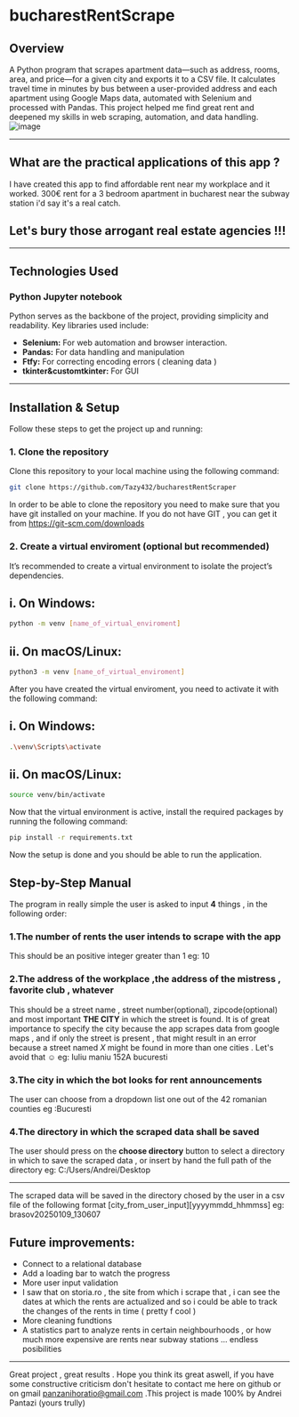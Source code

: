# bucharestRentScrape 

## Overview
A Python program that scrapes apartment data—such as
 address, rooms, area, and price—for a given city and exports it
 to a CSV file. It calculates travel time in minutes by bus
 between a user-provided address and each apartment using
 Google Maps data, automated with Selenium and processed
 with Pandas. This project helped me find great rent and
 deepened my skills in web scraping, automation, and data
 handling.
![image](https://github.com/user-attachments/assets/f3426245-19da-4943-8976-d7f640dc4f07)

---
## What are the practical applications of this app ?
I have created this app to find affordable rent near my workplace and it worked. 300€ rent for a 3 bedroom apartment in bucharest near the subway station i'd say it's a real catch.
## Let's bury those arrogant real estate agencies !!!
---

## Technologies Used

### **Python Jupyter notebook**
Python serves as the backbone of the project, providing simplicity and readability. Key libraries used include:
- **Selenium:** For web automation and browser interaction.
- **Pandas:** For data handling and manipulation
- **Ftfy:** For correcting encoding errors ( cleaning data )
- **tkinter&customtkinter:** For GUI 

---

## Installation & Setup

Follow these steps to get the project up and running:

### 1. Clone the repository

Clone this repository to your local machine using the following command:
```bash
git clone https://github.com/Tazy432/bucharestRentScraper
```
In order to be able to clone the repository you need to make sure that you have git installed on your machine. 
If you do not have GIT , you can get it from https://git-scm.com/downloads

### 2. Create a virtual enviroment (optional but recommended)
It’s recommended to create a virtual environment to isolate the project’s dependencies.

## i. On Windows:

```bash
python -m venv [name_of_virtual_enviroment]
```
## ii. On macOS/Linux:

```bash
python3 -m venv [name_of_virtual_enviroment]
```

After you have created the virtual enviroment, you need to activate it with the following command:

## i. On Windows:
```bash
.\venv\Scripts\activate
```

## ii. On macOS/Linux:

```bash
source venv/bin/activate
```

Now that the virtual environment is active, install the required packages by running the following command:

```bash
pip install -r requirements.txt
```
Now the setup is done and you should be able to run the application.

## Step-by-Step Manual

The program in really simple the user is asked to input **4** things , in the following order:

### 1.The number of rents the user intends to scrape with the app
This should be an positive integer greater than 1
eg: 10
### 2.The address of the workplace ,the address of the mistress , favorite club , whatever
This should be a street name , street number(optional), zipcode(optional) and most important **THE CITY** in which the street is found.
It is of great importance to specify the city because the app scrapes data from google maps , and if only
the street is present , that might result in an error because a street named *X* might be found in 
more than one cities . Let's avoid that ☺
eg: Iuliu maniu 152A bucuresti
### 3.The city in which the bot looks for rent announcements
The user can choose from a dropdown list one out of the 42 romanian counties
eg :Bucuresti
### 4.The directory in which the scraped data shall be saved
The user should press on the **choose directory** button to select a directory in which to save the scraped data , or insert by hand the full path of the directory
eg: C:/Users/Andrei/Desktop

---
The scraped data will be saved in the directory chosed by the user in a csv file of the following format
[city_from_user_input][yyyymmdd_hhmmss]
eg: brasov20250109_130607
## Future improvements:
- Connect to a relational database 
- Add a loading bar to watch the progress 
- More user input validation 
- I saw that on storia.ro , the site from which i scrape that , i can see the dates at which the rents are actualized and so i could be able to track the changes of the rents in time ( pretty f cool )
- More cleaning fundtions 
- A statistics part to analyze rents in certain neighbourhoods , or how much more expensive are rents near subway stations ... endless posibilities
---
Great project , great results . Hope you think its great aswell, if you have some constructive criticism don't hesitate to contact me here on github or on gmail panzanihoratio@gmail.com .This project is made 100% by Andrei Pantazi (yours trully)


